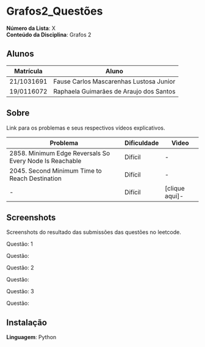 # Grafos2_Questões

**Número da Lista**: X<br>
**Conteúdo da Disciplina**: Grafos 2<br>

## Alunos
|Matrícula | Aluno |
| -- | -- |
| 21/1031691  |  Fause Carlos Mascarenhas Lustosa Junior |
| 19/0116072  |  Raphaela Guimarães de Araujo dos Santos |

## Sobre 
Link para os problemas e seus respectivos vídeos explicativos.

|Problema | Dificuldade |Vìdeo |
| -- | -- |-- |
| 2858. Minimum Edge Reversals So Every Node Is Reachable |  Difícil|- |
| 2045. Second Minimum Time to Reach Destination|  Difícil|- |
| - |  Difícil|[clique aqui]- |

## Screenshots
Screenshots do resultado das submissões das questões no leetcode.

Questão: 1


Questão: 


Questão: 2


Questão: 

Questão: 3


Questão: 

## Instalação 
**Linguagem**: Python<br>




